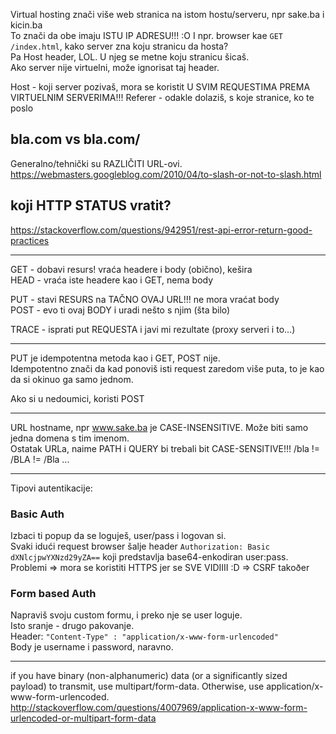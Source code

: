
Virtual hosting znači više web stranica na istom hostu/serveru, npr sake.ba i kicin.ba  
To znači da obe imaju ISTU IP ADRESU!!! :O
I npr. browser kae `GET /index.html`, kako server zna koju stranicu da hosta?  
Pa Host header, LOL. U njeg se metne koju stranicu šicaš.  
Ako server nije virtuelni, može ignorisat taj header.

Host 		- koji server pozivaš, mora se koristit U SVIM REQUESTIMA PREMA VIRTUELNIM SERVERIMA!!!
Referer 	- odakle dolaziš, s koje stranice, ko te poslo


## bla.com vs bla.com/
Generalno/tehnički su RAZLIČITI URL-ovi.  
https://webmasters.googleblog.com/2010/04/to-slash-or-not-to-slash.html

## koji HTTP STATUS vratit?  
https://stackoverflow.com/questions/942951/rest-api-error-return-good-practices


*************************
GET		-	dobavi resurs! vraća headere i body (obično), kešira  
HEAD	-	vraća iste headere kao i GET, nema body

PUT		-	stavi RESURS na TAČNO OVAJ URL!!! ne mora vraćat body  
POST	-	evo ti ovaj BODY i uradi nešto s njim (šta bilo)

TRACE	-	isprati put REQUESTA i javi mi rezultate (proxy serveri i to...)

****************************
PUT je idempotentna metoda kao i GET, POST nije.  
Idempotentno znači da kad ponoviš isti request zaredom više puta,
to je kao da si okinuo ga samo jednom. 

Ako si u nedoumici, koristi POST

*****************

URL hostname, npr www.sake.ba je CASE-INSENSITIVE. Može biti samo jedna domena s tim imenom.  
Ostatak URLa, naime PATH i QUERY bi trebali bit CASE-SENSITIVE!!! /bla != /BLA != /Bla ...

***************
Tipovi autentikacije:
### Basic Auth
Izbaci ti popup da se loguješ, user/pass i logovan si.  
Svaki idući request browser šalje header
	`Authorization: Basic dXNlcjpwYXNzd29yZA==`
koji predstavlja base64-enkodiran user:pass.  
Problemi	=> mora se koristiti HTTPS jer se SVE VIDIIII :D 
			=> CSRF takoðer
### Form based Auth
Napraviš svoju custom formu, i preko nje se user loguje.  
Isto sranje - drugo pakovanje.  
Header:	`"Content-Type" : "application/x-www-form-urlencoded"`  
Body je username i password, naravno.


************************
if you have binary (non-alphanumeric) data (or a significantly sized payload) to transmit, 
use multipart/form-data. 
Otherwise, use application/x-www-form-urlencoded.
http://stackoverflow.com/questions/4007969/application-x-www-form-urlencoded-or-multipart-form-data







